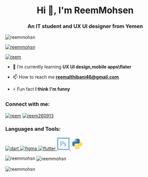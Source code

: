 <h1 align="center">Hi 👋, I'm ReemMohsen</h1>
<h3 align="center">An IT student and UX UI designer from Yemen</h3>

<p align="left"> <img src="https://komarev.com/ghpvc/?username=reemmohsn&label=Profile%20views&color=0e75b6&style=flat" alt="reemmohsn" /> </p>

<p align="left"> <a href="https://github.com/ryo-ma/github-profile-trophy"><img src="https://github-profile-trophy.vercel.app/?username=reemmohsn" alt="reemmohsn" /></a> </p>

<p align="left"> <a href="https://twitter.com/reem" target="blank"><img src="https://img.shields.io/twitter/follow/reem?logo=twitter&style=for-the-badge" alt="reem" /></a> </p>

- 🌱 I’m currently learning **UX UI design,mobile apps\flater**

- 📫 How to reach me **reemalthibani46@gmail.com**

- ⚡ Fun fact **I think I'm funny**

<h3 align="left">Connect with me:</h3>
<p align="left">
<a href="https://twitter.com/reem" target="blank"><img align="center" src="https://raw.githubusercontent.com/rahuldkjain/github-profile-readme-generator/master/src/images/icons/Social/twitter.svg" alt="reem" height="30" width="40" /></a>
<a href="https://instagram.com/reem260913" target="blank"><img align="center" src="https://raw.githubusercontent.com/rahuldkjain/github-profile-readme-generator/master/src/images/icons/Social/instagram.svg" alt="reem260913" height="30" width="40" /></a>
</p>

<h3 align="left">Languages and Tools:</h3>
<p align="left"> <a href="https://dart.dev" target="_blank" rel="noreferrer"> <img src="https://www.vectorlogo.zone/logos/dartlang/dartlang-icon.svg" alt="dart" width="40" height="40"/> </a> <a href="https://www.figma.com/" target="_blank" rel="noreferrer"> <img src="https://www.vectorlogo.zone/logos/figma/figma-icon.svg" alt="figma" width="40" height="40"/> </a> <a href="https://flutter.dev" target="_blank" rel="noreferrer"> <img src="https://www.vectorlogo.zone/logos/flutterio/flutterio-icon.svg" alt="flutter" width="40" height="40"/> </a> <a href="https://www.photoshop.com/en" target="_blank" rel="noreferrer"> <img src="https://raw.githubusercontent.com/devicons/devicon/master/icons/photoshop/photoshop-line.svg" alt="photoshop" width="40" height="40"/> </a> <a href="https://www.python.org" target="_blank" rel="noreferrer"> <img src="https://raw.githubusercontent.com/devicons/devicon/master/icons/python/python-original.svg" alt="python" width="40" height="40"/> </a> </p>

<p><img align="left" src="https://github-readme-stats.vercel.app/api/top-langs?username=reemmohsn&show_icons=true&locale=en&layout=compact" alt="reemmohsn" /></p>

<p>&nbsp;<img align="center" src="https://github-readme-stats.vercel.app/api?username=reemmohsn&show_icons=true&locale=en" alt="reemmohsn" /></p>

<p><img align="center" src="https://github-readme-streak-stats.herokuapp.com/?user=reemmohsn&" alt="reemmohsn" /></p>

